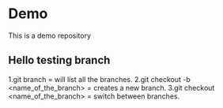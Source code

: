 # Demo 

This is a demo repository


## Hello testing branch

1.git branch = will list all the branches.
2.git checkout -b <name_of_the_branch> = creates a new branch.
3.git checkout <name_of_the_branch> = switch between branches.
